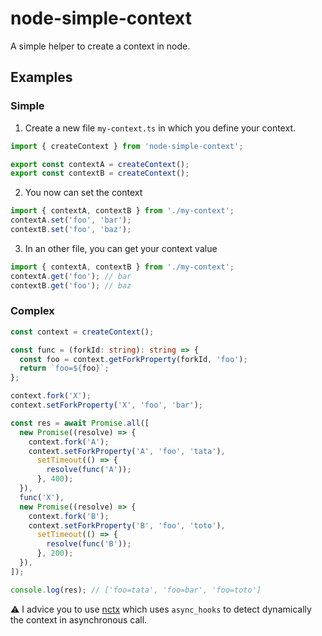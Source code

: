 # node-simple-context

A simple helper to create a context in node.

## Examples

### Simple

1. Create a new file `my-context.ts` in which you define your context.

```ts
import { createContext } from 'node-simple-context';

export const contextA = createContext();
export const contextB = createContext();
```

2. You now can set the context

```ts
import { contextA, contextB } from './my-context';
contextA.set('foo', 'bar');
contextB.set('foo', 'baz');
```

3. In an other file, you can get your context value

```ts
import { contextA, contextB } from './my-context';
contextA.get('foo'); // bar
contextB.get('foo'); // baz
```

### Complex

```ts
const context = createContext();

const func = (forkId: string): string => {
  const foo = context.getForkProperty(forkId, 'foo');
  return `foo=${foo}`;
};

context.fork('X');
context.setForkProperty('X', 'foo', 'bar');

const res = await Promise.all([
  new Promise((resolve) => {
    context.fork('A');
    context.setForkProperty('A', 'foo', 'tata'),
      setTimeout(() => {
        resolve(func('A'));
      }, 400);
  }),
  func('X'),
  new Promise((resolve) => {
    context.fork('B');
    context.setForkProperty('B', 'foo', 'toto'),
      setTimeout(() => {
        resolve(func('B'));
      }, 200);
  }),
]);

console.log(res); // ['foo=tata', 'foo=bar', 'foo=toto']
```

:warning: I advice you to use [nctx](https://github.com/devthejo/nctx) which uses `async_hooks` to detect dynamically the context in asynchronous call.
